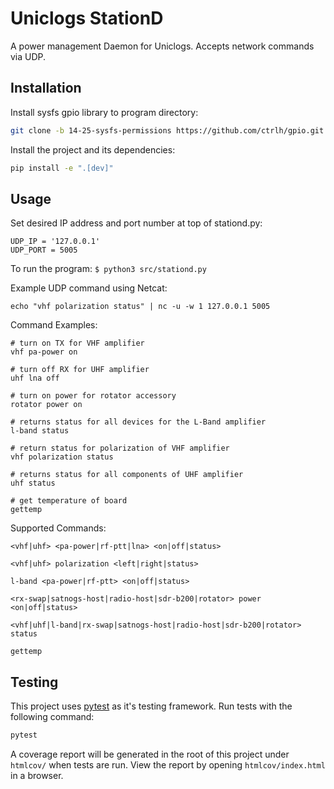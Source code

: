# Uniclogs StationD

A power management Daemon for Uniclogs. Accepts network commands via UDP.

## Installation

Install sysfs gpio library to program directory:

```sh
git clone -b 14-25-sysfs-permissions https://github.com/ctrlh/gpio.git
```

Install the project and its dependencies:

```sh
pip install -e ".[dev]"
```

## Usage

Set desired IP address and port number at top of stationd.py:
```
UDP_IP = '127.0.0.1'
UDP_PORT = 5005
```

To run the program: ```$ python3 src/stationd.py```

Example UDP command using Netcat:
```
echo "vhf polarization status" | nc -u -w 1 127.0.0.1 5005
```


Command Examples:
```
# turn on TX for VHF amplifier
vhf pa-power on

# turn off RX for UHF amplifier
uhf lna off

# turn on power for rotator accessory
rotator power on

# returns status for all devices for the L-Band amplifier
l-band status

# return status for polarization of VHF amplifier
vhf polarization status

# returns status for all components of UHF amplifier
uhf status

# get temperature of board
gettemp
```

Supported Commands:
```
<vhf|uhf> <pa-power|rf-ptt|lna> <on|off|status>

<vhf|uhf> polarization <left|right|status>

l-band <pa-power|rf-ptt> <on|off|status>

<rx-swap|satnogs-host|radio-host|sdr-b200|rotator> power <on|off|status>

<vhf|uhf|l-band|rx-swap|satnogs-host|radio-host|sdr-b200|rotator> status

gettemp
```

## Testing

This project uses [pytest](https://docs.pytest.org/en/stable/) as it's testing
framework. Run tests with the following command:

```sh
pytest
```

A coverage report will be generated in the root of this project under
`htmlcov/` when tests are run. View the report by opening `htmlcov/index.html`
in a browser.
